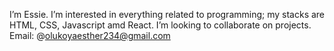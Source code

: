 I’m Essie.
I’m interested in everything related to programming; my stacks are HTML, CSS, Javascript amd React.
I’m looking to collaborate on projects.
Email: @olukoyaesther234@gmail.com

<!---
Essietasha/Essietasha is a ✨ special ✨ repository because its `README.md` (this file) appears on your GitHub profile.
You can click the Preview link to take a look at your changes.
--->
